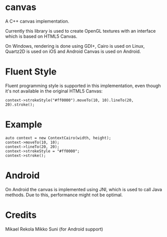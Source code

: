 canvas
======

A C++ canvas implementation.

Currently this library is used to create OpenGL textures with an interface which is based on HTML5 Canvas.

On Windows, rendering is done using GDI+, Cairo is used on Linux, Quartz2D is used on iOS and Android Canvas is used on Android.

Fluent Style
============

Fluent programming style is supported in this implementation, even though it's not available in the original HTML5 Canvas:

    context->strokeStyle("#ff0000").moveTo(10, 10).lineTo(20, 20).stroke();

Example
=======

    auto context = new ContextCairo(width, height);
    context->moveTo(10, 10);
    context->lineTo(20, 20);
    context->strokeStyle = "#ff0000";
    context->stroke();

Android
=======

On Android the canvas is implemented using JNI, which is used to call Java methods. Due to this, performance might not be optimal.

Credits
=======

Mikael Rekola
Mikko Suni (for Android support)

